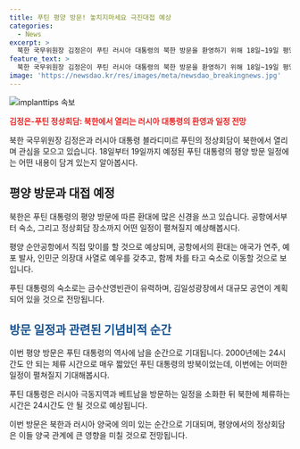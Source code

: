 ```yaml
---
title: 푸틴 평양 방문! 놓치지마세요 극진대접 예상
categories:
  - News
excerpt: >
  북한 국무위원장 김정은이 푸틴 러시아 대통령의 북한 방문을 환영하기 위해 18일~19일 평양에서 그를 성대히 대접할 것으로 예상된다. 푸틴 대통령과 김정은 국무위원장은 24년 만에 성사된 북한 방문에서 단독 및 확대 정상회담도 예정하며, 푸틴 대통령의 숙소로는 금수산영빈관이 유력시되고 있다. 러시아 대통령의 방북 일정이 빡빡하기 때문에 체류 시간은 24시간도 안 될 것으로 전망되지만, 북한은 이를 위한 성대한 환영 연회와 김일성광장 공연 관람 등을 준비 중이다.
feature_text: >
  북한 국무위원장 김정은이 푸틴 러시아 대통령의 북한 방문을 환영하기 위해 18일~19일 평양에서 그를 성대히 대접할 것으로 예상된다. 푸틴 대통령과 김정은 국무위원장은 24년 만에 성사된 북한 방문에서 단독 및 확대 정상회담도 예정하며, 푸틴 대통령의 숙소로는 금수산영빈관이 유력시되고 있다. 러시아 대통령의 방북 일정이 빡빡하기 때문에 체류 시간은 24시간도 안 될 것으로 전망되지만, 북한은 이를 위한 성대한 환영 연회와 김일성광장 공연 관람 등을 준비 중이다.
image: 'https://newsdao.kr/res/images/meta/newsdao_breakingnews.jpg'
---
```


<p><img src="https://newsdao.kr/res/images/meta/newsdao_breakingnews.jpg" alt="implanttips 속보" /></p>

<p><b><span style="color: #ee2323;">김정은-푸틴 정상회담: 북한에서 열리는 러시아 대통령의 환영과 일정 전망</span></b></p>

<p>북한 국무위원장 김정은과 러시아 대통령 블라디미르 푸틴의 정상회담이 북한에서 열리며 관심을 모으고 있습니다. 18일부터 19일까지 예정된 푸틴 대통령의 평양 방문 일정에는 어떤 내용이 담겨 있는지 알아봅시다.</p>

<h2 data-ke-size="size26">평양 방문과 대접 예정</h2>

<p>북한은 푸틴 대통령의 평양 방문에 따른 환대에 많은 신경을 쓰고 있습니다. 공항에서부터 숙소, 그리고 정상회담 장소까지 어떤 일정이 펼쳐질지 예상해봅시다.</p>

<p data-ke-size="size16">평양 순안공항에서 직접 맞이를 할 것으로 예상되며, 공항에서의 환대는 애국가 연주, 예포 발사, 인민군 의장대 사열로 예우를 갖추고, 함께 차를 타고 숙소로 이동할 것으로 보입니다.</p>

<p data-ke-size="size16">푸틴 대통령의 숙소로는 금수산영빈관이 유력하며, 김일성광장에서 대규모 공연이 계획되어 있을 것으로 전망됩니다.</p>

<h2 data-ke-size="size26"><span style="color: #1a5490;">방문 일정과 관련된 기념비적 순간</span></h2>

<p>이번 평양 방문은 푸틴 대통령의 역사에 남을 순간으로 기대됩니다. 2000년에는 24시간도 안 되는 체류 시간으로 매우 짧았던 푸틴 대통령의 방북이었는데, 이번에는 어떠한 일정이 펼쳐질지 기대해봅시다.</p>

<p data-ke-size="size16">푸틴 대통령은 러시아 극동지역과 베트남을 방문하는 일정을 소화한 뒤 북한에 체류하는 시간은 24시간도 안 될 것으로 예상됩니다.</p>

<p>이번 방문은 북한과 러시아 양국에 의미 있는 순간으로 기대되며, 평양에서의 정상회담은 이들 양국 관계에 큰 영향을 미칠 것으로 전망됩니다.</p>

